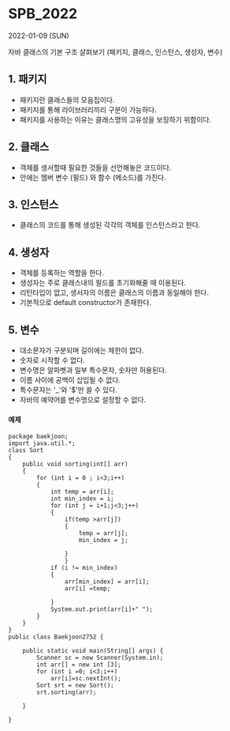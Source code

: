 # SPB_2022

2022-01-09 (SUN)

자바 클래스의 기본 구조 살펴보기 (패키지, 클래스, 인스턴스, 생성자, 변수)

## 1. 패키지
- 패키지란 클래스들의 모음집이다.
- 패키지를 통해 라이브러리끼리 구분이 가능하다.
- 패키지를 사용하는 이유는 클래스명의 고유성을 보장하기 위함이다.

## 2. 클래스
- 객체를 생서할때 필요한 것들을 선언해놓은 코드이다.
- 안에는 멤버 변수 (필드) 와 함수 (메소드)를 가진다.

## 3. 인스턴스
- 클래스의 코드를 통해 생성된 각각의 객체를 인스턴스라고 한다.

## 4. 생성자
- 객체를 등록하는 역할을 한다.
- 생성자는 주로 클래스내의 필드를 초기화해줄 때 이용된다.
- 리턴타입이 없고, 생서자의 이름은 클래스의 이름과 동일해야 한다.
- 기본적으로 default constructor가 존재한다. 

## 5. 변수
- 대소문자가 구분되며 길이에는 제한이 없다.
- 숫자로 시작할 수 없다.
- 변수명은 알파벳과 일부 특수문자, 숫자만 허용된다.
- 이름 사이에 공백이 삽입될 수 없다.
- 특수문자는 '_'와 '$'만 쓸 수 있다.
- 자바의 예약어를 변수명으로 설정할 수 없다.


#### 예제
```
package baekjoon;
import java.util.*;
class Sort
{
	public void sorting(int[] arr)
	{
		for (int i = 0 ; i<3;i++)
		{
			int temp = arr[i];
			int min_index = i;
			for (int j = i+1;j<3;j++)
			{
				if(temp >arr[j])
				{
					temp = arr[j];
					min_index = j;
							
				}
				}
			if (i != min_index)
			{
				arr[min_index] = arr[i];
				arr[i] =temp;
				
			}
			System.out.print(arr[i]+" ");
		}
	}
}
public class Baekjoon2752 {

	public static void main(String[] args) {
		Scanner sc = new Scanner(System.in);
		int arr[] = new int [3];
		for (int i =0; i<3;i++)
			arr[i]=sc.nextInt();
		Sort srt = new Sort();
		srt.sorting(arr);
		
	}

}

```
